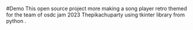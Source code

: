 #Demo
This open source project more making a song player retro themed for the team of osdc jam 2023 Thepikachuparty using tkinter library from python .
